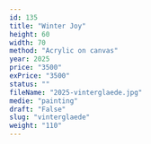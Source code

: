 ```yaml
---
id: 135
title: "Winter Joy"
height: 60
width: 70
method: "Acrylic on canvas"
year: 2025
price: "3500"
exPrice: "3500"
status: ""
fileName: "2025-vinterglaede.jpg"
medie: "painting"
draft: "False"
slug: "vinterglaede"
weight: "110"
---
```

